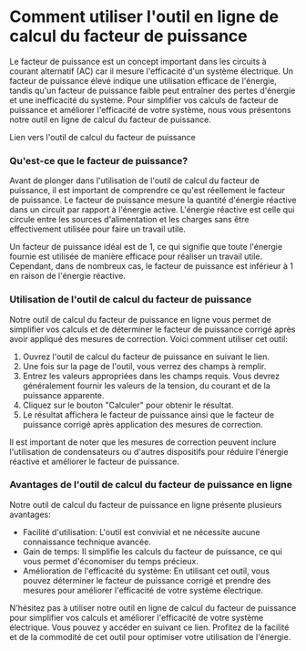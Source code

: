 Comment utiliser l'outil en ligne de calcul du facteur de puissance
===================================================================

Le facteur de puissance est un concept important dans les circuits à courant alternatif (AC) car il mesure l'efficacité d'un système électrique. Un facteur de puissance élevé indique une utilisation efficace de l'énergie, tandis qu'un facteur de puissance faible peut entraîner des pertes d'énergie et une inefficacité du système. Pour simplifier vos calculs de facteur de puissance et améliorer l'efficacité de votre système, nous vous présentons notre outil en ligne de calcul du facteur de puissance.

Lien vers l'outil de calcul du facteur de puissance

### Qu'est-ce que le facteur de puissance?

Avant de plonger dans l'utilisation de l'outil de calcul du facteur de puissance, il est important de comprendre ce qu'est réellement le facteur de puissance. Le facteur de puissance mesure la quantité d'énergie réactive dans un circuit par rapport à l'énergie active. L'énergie réactive est celle qui circule entre les sources d'alimentation et les charges sans être effectivement utilisée pour faire un travail utile.

Un facteur de puissance idéal est de 1, ce qui signifie que toute l'énergie fournie est utilisée de manière efficace pour réaliser un travail utile. Cependant, dans de nombreux cas, le facteur de puissance est inférieur à 1 en raison de l'énergie réactive.

### Utilisation de l'outil de calcul du facteur de puissance

Notre outil de calcul du facteur de puissance en ligne vous permet de simplifier vos calculs et de déterminer le facteur de puissance corrigé après avoir appliqué des mesures de correction. Voici comment utiliser cet outil:

1. Ouvrez l'outil de calcul du facteur de puissance en suivant le lien.
2. Une fois sur la page de l'outil, vous verrez des champs à remplir.
3. Entrez les valeurs appropriées dans les champs requis. Vous devrez généralement fournir les valeurs de la tension, du courant et de la puissance apparente.
4. Cliquez sur le bouton "Calculer" pour obtenir le résultat.
5. Le résultat affichera le facteur de puissance ainsi que le facteur de puissance corrigé après application des mesures de correction.

Il est important de noter que les mesures de correction peuvent inclure l'utilisation de condensateurs ou d'autres dispositifs pour réduire l'énergie réactive et améliorer le facteur de puissance.

### Avantages de l'outil de calcul du facteur de puissance en ligne

Notre outil de calcul du facteur de puissance en ligne présente plusieurs avantages:

- Facilité d'utilisation: L'outil est convivial et ne nécessite aucune connaissance technique avancée.
- Gain de temps: Il simplifie les calculs du facteur de puissance, ce qui vous permet d'économiser du temps précieux.
- Amélioration de l'efficacité du système: En utilisant cet outil, vous pouvez déterminer le facteur de puissance corrigé et prendre des mesures pour améliorer l'efficacité de votre système électrique.

N'hésitez pas à utiliser notre outil en ligne de calcul du facteur de puissance pour simplifier vos calculs et améliorer l'efficacité de votre système électrique. Vous pouvez y accéder en suivant ce lien. Profitez de la facilité et de la commodité de cet outil pour optimiser votre utilisation de l'énergie.